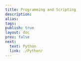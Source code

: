 ```yaml
---
title: Programming and Scripting
description: 
alias: 
tags: 
publish: true
layout: doc
prev: false
next:
  text: Python
  link: ./Python/
---
```

